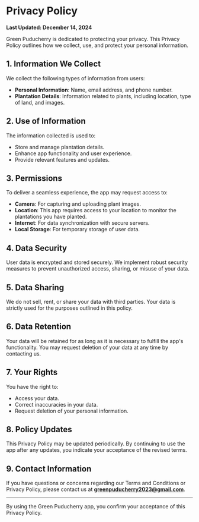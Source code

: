 # Privacy Policy

**Last Updated: December 14, 2024**

Green Puducherry is dedicated to protecting your privacy. This Privacy Policy outlines how we collect, use, and protect your personal information.

## 1. Information We Collect
We collect the following types of information from users:

- **Personal Information**: Name, email address, and phone number.
- **Plantation Details**: Information related to plants, including location, type of land, and images.

## 2. Use of Information
The information collected is used to:

- Store and manage plantation details.
- Enhance app functionality and user experience.
- Provide relevant features and updates.

## 3. Permissions
To deliver a seamless experience, the app may request access to:

- **Camera**: For capturing and uploading plant images.
- **Location**: This app requires access to your location to monitor the plantations you have planted.
- **Internet**: For data synchronization with secure servers.
- **Local Storage**: For temporary storage of user data.

## 4. Data Security
User data is encrypted and stored securely. We implement robust security measures to prevent unauthorized access, sharing, or misuse of your data.

## 5. Data Sharing
We do not sell, rent, or share your data with third parties. Your data is strictly used for the purposes outlined in this policy.

## 6. Data Retention
Your data will be retained for as long as it is necessary to fulfill the app's functionality. You may request deletion of your data at any time by contacting us.

## 7. Your Rights
You have the right to:

- Access your data.
- Correct inaccuracies in your data.
- Request deletion of your personal information.

## 8. Policy Updates
This Privacy Policy may be updated periodically. By continuing to use the app after any updates, you indicate your acceptance of the revised terms.

## 9. Contact Information
If you have questions or concerns regarding our Terms and Conditions or Privacy Policy, please contact us at **greenpuducherry2023@gmail.com**.

---

By using the Green Puducherry app, you confirm your acceptance of this Privacy Policy.
